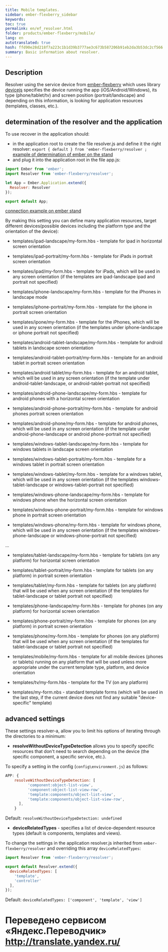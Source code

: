 ```yaml
--- 
title: Mobile templates. 
sidebar: ember-flexberry_sidebar 
keywords: 
toc: true 
permalink: en/ef_resolver.html 
folder: products/ember-flexberry/mobile/ 
lang: en 
autotranslated: true 
hash: ffd90e28d218f7a223c1b1d39b3777ae3c673b587206b91eb2da3b53dc2cf566 
summary: Basic information about resolver. 
--- 
```


## Description 

Resolver using the service device from [ember-flexberry](https://github.com/Flexberry/ember-flexberry/blob/master/addon/services/device.js) which uses library [devicejs](https://github.com/matthewhudson/device.js) specifies the device 
running the app (iOS/Android/Windows), its type (phone/tablet/tv) and screen position (portrait/landscape) and depending on this information, is looking for application resources (templates, classes, etc.). 

## determination of the resolver and the application 

To use recover in the application should: 

* in the application root to create the file resolver.js and define it the right resolver: `export { default } from 'ember-flexberry/resolver ;` [example of determination of ember on the stand](https://github.com/Flexberry/ember-flexberry/blob/master/tests/dummy/app/resolver.js) 
* and plug it into the application root in the file app.js: 

```js
import Ember from 'ember';
import Resolver from 'ember-flexberry/resolver';

let App = Ember.Application.extend({
  Resolver: Resolver
});

export default App;
``` 

[connection example on ember stand](https://github.com/Flexberry/ember-flexberry/blob/master/tests/dummy/app/app.js#L13) 

By making this setting you can define many application resources, target different devices(possible devices including the platform type and the orientation of the device): 

* templates/ipad-landscape/my-form.hbs - template for ipad in horizontal screen orientation 
* templates/ipad-portrait/my-form.hbs - template for iPads in portrait screen orientation 
* templates/ipad/my-form.hbs - template for iPads, which will be used in any screen orientation (if the templates are ipad-landscape ipad and portrait not specified) 

* templates/iphone-landscape/my-form.hbs - template for the iPhones in landscape mode 
* templates/iphone-portrait/my-form.hbs - template for the iphone in portrait screen orientation 
* templates/ipone/my-form.hbs - template for the iPhones, which will be used in any screen orientation (if the templates under iphone-landscape or iphone portrait not specified) 

* templates/android-tablet-landscape/my-form.hbs - template for android tablets in landscape screen orientation 
* templates/android-tablet-portrait/my-form.hbs - template for an android tablet in portrait screen orientation 
* templates/android tablet/my-form.hbs - template for an android tablet, which will be used in any screen orientation (if the template under android-tablet-landscape, or android-tablet-portrait not specified) 

* templates/android-phone-landscape/my-form.hbs - template for android phones with a horizontal screen orientation 
* templates/android-phone-portrait/my-form.hbs - template for android phones portrait screen orientation 
* templates/android-phone/my-form.hbs - template for android phones, which will be used in any screen orientation (if the template under android-phone-landscape or android phone-portrait not specified) 

* templates/windows-tablet-landscape/my-form.hbs - template for windows tablets in landscape screen orientation 
* templates/windows-tablet-portrait/my-form.hbs - template for a windows tablet in portrait screen orientation 
* templates/windows-tablet/my-form.hbs - template for a windows tablet, which will be used in any screen orientation (if the templates windows-tablet-landscape or windows-tablet-portrait not specified) 

* templates/windows-phone-landscape/my-form.hbs - template for windows phone when the horizontal screen orientation 
* templates/windows-phone-portrait/my-form.hbs - template for windows phone in portrait screen orientation 
* templates/windows-phone/my-form.hbs - template for windows phone, which will be used in any screen orientation (if the templates windows-phone-landscape or windows-phone-portrait not specified) 

... 

* templates/tablet-landscape/my-form.hbs - template for tablets (on any platform) for horizontal screen orientation 
* templates/tablet-portrait/my-form.hbs - template for tablets (on any platform) in portrait screen orientation 
* templates/tablet/my-form.hbs - template for tablets (on any platform) that will be used when any screen orientation (if the templates for tablet-landscape or tablet portrait not specified) 

* templates/phone-landscape/my-form.hbs - template for phones (on any platform) for horizontal screen orientation 
* templates/phone-portrait/my-form.hbs - template for phones (on any platform) in portrait screen orientation 
* templates/phone/my-form.hbs - template for phones (on any platform) that will be used when any screen orientation (if the templates for tablet-landscape or tablet portrait not specified) 

* templates/mobile/my-form.hbs - template for all mobile devices (phones or tablets) running on any platform that will be used unless more appropriate under the current template type, platform, and device orientation 

* templates/tv/my-form.hbs - template for the TV (on any platform) 

* templates/my-form.nbs - standard template forms (which will be used in the last step, if the current device does not find any suitable "device-specific" template) 

## advanced settings 

These settings resolver-a, allow you to limit his options of iterating through the directories to a minimum: 

* **resolveWithoutDeviceTypeDetection** allows you to specify specific resources that don't need to search depending on the device (the specific component, a specific service, etc.). 

To specify a setting in the config (`config\environment.js`) as follows: 

```js
APP: {
    resolveWithoutDeviceTypeDetection: [
          'component:object-list-view',
          'component:object-list-view-row',
          'template:components/object-list-view',
          'template:components/object-list-view-row',
      ],
    }
``` 

Default: `resolveWithoutDeviceTypeDetection: undefined` 

* **deviceRelatedTypes** - specifies a list of device-dependent resource types (default is components, templates and views). 

To change the settings in the application resolver.js inherited from `ember-flexberry/resolver` and overriding this array `deviceRelatedTypes`: 

```js
import Resolver from 'ember-flexberry/resolver';

export default Resolver.extend({
  deviceRelatedTypes: [
    'template',
    'controller'
  ],
});
``` 

Default: `deviceRelatedTypes: ['component', 'template', 'view']` 



 # Переведено сервисом «Яндекс.Переводчик» http://translate.yandex.ru/